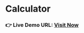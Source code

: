 # Calculator

### **👉 Live Demo URL:** <a href="https://shreyash00007.github.io/Calculator/">**Visit Now** </a>
